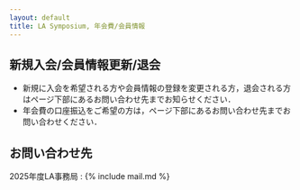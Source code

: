 ```yaml
---
layout: default
title: LA Symposium, 年会費/会員情報
---
```


## 新規入会/会員情報更新/退会
<!-- 新規に入会を希望される方や会員情報の登録を変更される方は，オンラインの[会員手続きのページ](https://art.ist.hokudai.ac.jp/LA/kaiin/){:target="_blank"}より手続きをお願いいたします．
また退会する方はページ下部にある問い合わせ先までまでお知らせください．現在の会員情報登録は残しますが，再度入会されるまで会誌の送付を休止します．-->
* 新規に入会を希望される方や会員情報の登録を変更される方，退会される方はページ下部にあるお問い合わせ先までお知らせください．
* 年会費の口座振込をご希望の方は，ページ下部にあるお問い合わせ先までお問い合わせください．


<!-- ## 年会費及び納入方法
2024年度会費 (2024年4月1日〜2025年3月31日分)

- 一般: 1,500円
- 学生: 1,000円

を次の口座に振り込んでくださいますよう，お願いいたします．

{% include bank.html %} 

お振り込みいただいた際には， [会員手続きのページ](https://art.ist.hokudai.ac.jp/LA/kaiin/){:target="_blank"}への入力をお願いいたします． 情報入力ページへの入力後に振り込まれる場合は， 入力後1週間以内に振込を行ってくださいますようお願いいたします．
複数年分（正会員に限る）をまとめてお支払いただくことも可能です． 会誌送付時に最終支払い年度をお知らせいたします． 最終支払い年度が不明な場合はページ下部の問い合わせ先までご連絡ください．

[会誌発送と会費滞納に関するルールについて](./rules.html)
-->

 
## お問い合わせ先
2025年度LA事務局
: {% include mail.md %}
